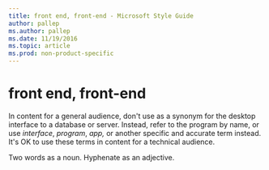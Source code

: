 ```yaml
---
title: front end, front-end - Microsoft Style Guide
author: pallep
ms.author: pallep
ms.date: 11/19/2016
ms.topic: article
ms.prod: non-product-specific
---
```


# front end, front-end

In
content for a general audience, don't use as a synonym for
the desktop interface to a database or server. Instead, refer
to the program by name, or use *interface*, *program*, *app,* or another specific and accurate term instead. It's OK to use these terms in content for a technical audience. 

Two words as a noun. Hyphenate as an adjective.
